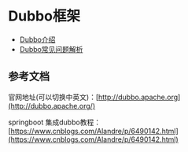 # Dubbo框架 

* [Dubbo介绍](/dubbokuang-jia/jie-shao.md) 
* [Dubbo常见问题解析](/dubbokuang-jia/dubbochang-jian-wen-ti-jie-xi.md)

## 参考文档

官网地址\(可以切换中英文\)：[http://dubbo.apache.org](http://dubbo.apache.org/)

springboot 集成dubbo教程：[https://www.cnblogs.com/Alandre/p/6490142.html](https://www.cnblogs.com/Alandre/p/6490142.html)

